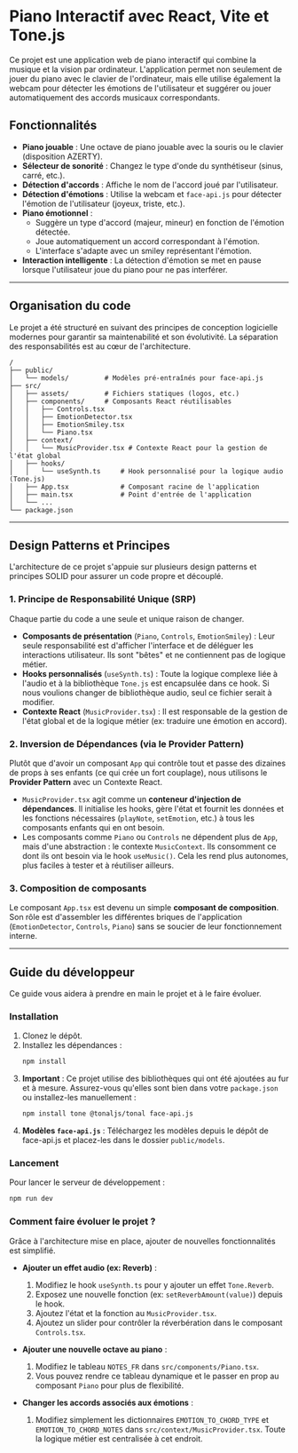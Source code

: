 # Piano Interactif avec React, Vite et Tone.js

Ce projet est une application web de piano interactif qui combine la musique et la vision par ordinateur. L'application permet non seulement de jouer du piano avec le clavier de l'ordinateur, mais elle utilise également la webcam pour détecter les émotions de l'utilisateur et suggérer ou jouer automatiquement des accords musicaux correspondants.

## Fonctionnalités

*   **Piano jouable** : Une octave de piano jouable avec la souris ou le clavier (disposition AZERTY).
*   **Sélecteur de sonorité** : Changez le type d'onde du synthétiseur (sinus, carré, etc.).
*   **Détection d'accords** : Affiche le nom de l'accord joué par l'utilisateur.
*   **Détection d'émotions** : Utilise la webcam et `face-api.js` pour détecter l'émotion de l'utilisateur (joyeux, triste, etc.).
*   **Piano émotionnel** :
    *   Suggère un type d'accord (majeur, mineur) en fonction de l'émotion détectée.
    *   Joue automatiquement un accord correspondant à l'émotion.
    *   L'interface s'adapte avec un smiley représentant l'émotion.
*   **Interaction intelligente** : La détection d'émotion se met en pause lorsque l'utilisateur joue du piano pour ne pas interférer.

---

## Organisation du code

Le projet a été structuré en suivant des principes de conception logicielle modernes pour garantir sa maintenabilité et son évolutivité. La séparation des responsabilités est au cœur de l'architecture.

```
/
├── public/
│   └── models/         # Modèles pré-entraînés pour face-api.js
├── src/
│   ├── assets/         # Fichiers statiques (logos, etc.)
│   ├── components/     # Composants React réutilisables
│   │   ├── Controls.tsx
│   │   ├── EmotionDetector.tsx
│   │   ├── EmotionSmiley.tsx
│   │   └── Piano.tsx
│   ├── context/
│   │   └── MusicProvider.tsx # Contexte React pour la gestion de l'état global
│   ├── hooks/
│   │   └── useSynth.ts     # Hook personnalisé pour la logique audio (Tone.js)
│   ├── App.tsx             # Composant racine de l'application
│   ├── main.tsx            # Point d'entrée de l'application
│   └── ...
└── package.json
```

---

## Design Patterns et Principes

L'architecture de ce projet s'appuie sur plusieurs design patterns et principes SOLID pour assurer un code propre et découplé.

### 1. Principe de Responsabilité Unique (SRP)

Chaque partie du code a une seule et unique raison de changer.

*   **Composants de présentation** (`Piano`, `Controls`, `EmotionSmiley`) : Leur seule responsabilité est d'afficher l'interface et de déléguer les interactions utilisateur. Ils sont "bêtes" et ne contiennent pas de logique métier.
*   **Hooks personnalisés** (`useSynth.ts`) : Toute la logique complexe liée à l'audio et à la bibliothèque `Tone.js` est encapsulée dans ce hook. Si nous voulions changer de bibliothèque audio, seul ce fichier serait à modifier.
*   **Contexte React** (`MusicProvider.tsx`) : Il est responsable de la gestion de l'état global et de la logique métier (ex: traduire une émotion en accord).

### 2. Inversion de Dépendances (via le Provider Pattern)

Plutôt que d'avoir un composant `App` qui contrôle tout et passe des dizaines de props à ses enfants (ce qui crée un fort couplage), nous utilisons le **Provider Pattern** avec un Contexte React.

*   `MusicProvider.tsx` agit comme un **conteneur d'injection de dépendances**. Il initialise les hooks, gère l'état et fournit les données et les fonctions nécessaires (`playNote`, `setEmotion`, etc.) à tous les composants enfants qui en ont besoin.
*   Les composants comme `Piano` ou `Controls` ne dépendent plus de `App`, mais d'une abstraction : le contexte `MusicContext`. Ils consomment ce dont ils ont besoin via le hook `useMusic()`. Cela les rend plus autonomes, plus faciles à tester et à réutiliser ailleurs.

### 3. Composition de composants

Le composant `App.tsx` est devenu un simple **composant de composition**. Son rôle est d'assembler les différentes briques de l'application (`EmotionDetector`, `Controls`, `Piano`) sans se soucier de leur fonctionnement interne.

---

## Guide du développeur

Ce guide vous aidera à prendre en main le projet et à le faire évoluer.

### Installation

1.  Clonez le dépôt.
2.  Installez les dépendances :
    ```bash
    npm install
    ```
3.  **Important** : Ce projet utilise des bibliothèques qui ont été ajoutées au fur et à mesure. Assurez-vous qu'elles sont bien dans votre `package.json` ou installez-les manuellement :
    ```bash
    npm install tone @tonaljs/tonal face-api.js
    ```
4.  **Modèles `face-api.js`** : Téléchargez les modèles depuis le dépôt de face-api.js et placez-les dans le dossier `public/models`.

### Lancement

Pour lancer le serveur de développement :

```bash
npm run dev
```

### Comment faire évoluer le projet ?

Grâce à l'architecture mise en place, ajouter de nouvelles fonctionnalités est simplifié.

*   **Ajouter un effet audio (ex: Reverb)** :
    1.  Modifiez le hook `useSynth.ts` pour y ajouter un effet `Tone.Reverb`.
    2.  Exposez une nouvelle fonction (ex: `setReverbAmount(value)`) depuis le hook.
    3.  Ajoutez l'état et la fonction au `MusicProvider.tsx`.
    4.  Ajoutez un slider pour contrôler la réverbération dans le composant `Controls.tsx`.

*   **Ajouter une nouvelle octave au piano** :
    1.  Modifiez le tableau `NOTES_FR` dans `src/components/Piano.tsx`.
    2.  Vous pouvez rendre ce tableau dynamique et le passer en prop au composant `Piano` pour plus de flexibilité.

*   **Changer les accords associés aux émotions** :
    1.  Modifiez simplement les dictionnaires `EMOTION_TO_CHORD_TYPE` et `EMOTION_TO_CHORD_NOTES` dans `src/context/MusicProvider.tsx`. Toute la logique métier est centralisée à cet endroit.